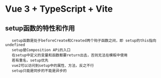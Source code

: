 # Vue 3 + TypeScript + Vite

## setup函数的特性和作用
```
   setup函数是处于beforeCreate和Created两个钩子函数之间，即 setup的this指向undefined
   setup是Composition APi的入口
   在setup中定义的变量和函数都要return出去，否则无法在模板中使用
   若有重名，setup优先
   vue2可以访问到setup中的属性、方法，反之不行
   setup只能是同步的不能是异步的
```
